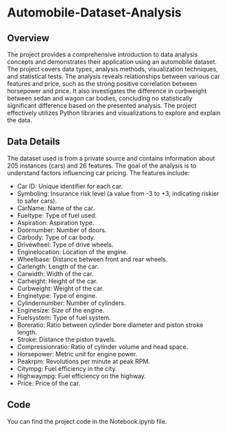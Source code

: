 # Automobile-Dataset-Analysis

## Overview
The project provides a comprehensive introduction to data analysis concepts and demonstrates their application using an automobile dataset. The project covers data types, analysis methods, visualization techniques, and statistical tests. The analysis reveals relationships between various car features and price, such as the strong positive correlation between horsepower and price. It also investigates the difference in curbweight between sedan and wagon car bodies, concluding no statistically significant difference based on the presented analysis. The project effectively utilizes Python libraries and visualizations to explore and explain the data.

## Data Details
The dataset used is from a private source and contains information about 205 instances (cars) and 26 features. The goal of the analysis is to understand factors influencing car pricing. The features include:
- Car ID: Unique identifier for each car.
- Symboling: Insurance risk level (a value from -3 to +3, indicating riskier to safer cars).
- CarName: Name of the car.
- Fueltype: Type of fuel used.
- Aspiration: Aspiration type.
- Doornumber: Number of doors.
- Carbody: Type of car body.
- Drivewheel: Type of drive wheels.
- Enginelocation: Location of the engine.
- Wheelbase: Distance between front and rear wheels.
- Carlength: Length of the car.
- Carwidth: Width of the car.
- Carheight: Height of the car.
- Curbweight: Weight of the car.
- Enginetype: Type of engine.
- Cylindernumber: Number of cylinders.
- Enginesize: Size of the engine.
- Fuelsystem: Type of fuel system.
- Boreratio: Ratio between cylinder bore diameter and piston stroke length.
- Stroke: Distance the piston travels.
- Compressionratio: Ratio of cylinder volume and head space.
- Horsepower: Metric unit for engine power.
- Peakrpm: Revolutions per minute at peak RPM.
- Citympg: Fuel efficiency in the city.
- Highwaympg: Fuel efficiency on the highway.
- Price: Price of the car.

## Code
You can find the project code in the Notebook.ipynb file.
